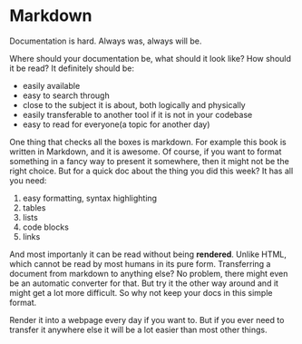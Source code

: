# Markdown

Documentation is hard. Always was, always will be.

Where should your documentation be, what should it look like? How should it be read?
It definitely should be:

- easily available
- easy to search through
- close to the subject it is about, both logically and physically
- easily transferable to another tool if it is not in your codebase
- easy to read for everyone(a topic for another day)

One thing that checks all the boxes is markdown.
For example this book is written in Markdown, and it is awesome.
Of course, if you want to format something in a fancy way to present it somewhere, then it might not be the right choice.
But for a quick doc about the thing you did this week? It has all you need:

1. easy formatting, syntax highlighting
2. tables
3. lists
4. code blocks
5. links

And most importanly it can be read without being **rendered**. Unlike HTML, which cannot be read by most humans in its pure form.
Transferring a document from markdown to anything else?
No problem, there might even be an automatic converter for that.
But try it the other way around and it might get a lot more difficult.
So why not keep your docs in this simple format.

Render it into a webpage every day if you want to.
But if you ever need to transfer it anywhere else it will be a lot easier than most other things.
